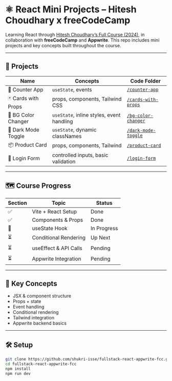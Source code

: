<!-- # start of react js -->
# ⚛️ React Mini Projects – Hitesh Choudhary x freeCodeCamp

Learning React through [Hitesh Choudhary’s Full Course (2024)](https://www.youtube.com/watch?v=Bvwq_S0n2pk), in collaboration with **freeCodeCamp** and **Appwrite**. This repo includes mini projects and key concepts built throughout the course.

---

## 🧩 Projects

| Name | Concepts | Code Folder |
|------|----------|-------------|
| 🧮 Counter App | `useState`, events | [`/counter-app`](./counter-app) |
| 🃏 Cards with Props | props, components, Tailwind CSS | [`/cards-with-props`](./cards-with-props) |
🎨 BG Color Changer | `useState`, inline styles, event handling | [`/bg-color-changer`](./bg-color-changer) |
| 🌙 Dark Mode Toggle | `useState`, dynamic classNames | [`/dark-mode-toggle`](./dark-mode-toggle) |
| 📦 Product Card | props, components, Tailwind | [`/product-card`](./product-card) |
| 🔐 Login Form | controlled inputs, basic validation | [`/login-form`](./login-form) |

---

## 🗺️ Course Progress

| Section | Topic | Status |
|---------|-------|--------|
| ✅ | Vite + React Setup | Done |
| ✅ | Components & Props | Done |
| 🔄 | useState Hook | In Progress |
| ⏳ | Conditional Rendering | Up Next |
| ⏳ | useEffect & API Calls | Pending |
| ⏳ | Appwrite Integration | Pending |

---

## 🧠 Key Concepts

- JSX & component structure  
- Props + state  
- Event handling  
- Conditional rendering  
- Tailwind integration  
- Appwrite backend basics

---

## 🛠️ Setup

```bash
git clone https://github.com/shukri-isse/fullstack-react-appwrite-fcc.git
cd fullstack-react-appwrite-fcc
npm install
npm run dev

